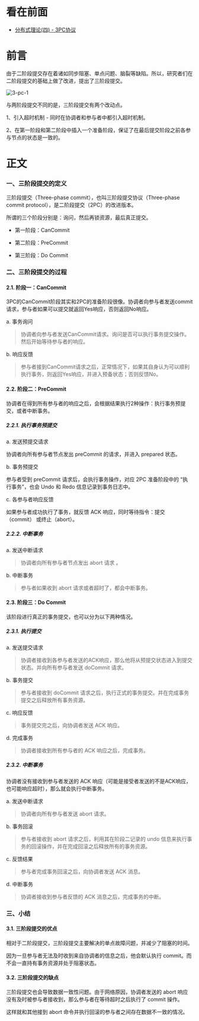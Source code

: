 
看在前面
====

* <a href="https://juejin.im/post/6844903621495111688">分布式理论(四) - 3PC协议</a>

前言
====

由于二阶段提交存在着诸如同步阻塞、单点问题、脑裂等缺陷。所以，研究者们在二阶段提交的基础上做了改进，提出了三阶段提交。

![3-pc-1](https://github.com/DemoTransfer/MUYI/blob/master/docs/%E5%88%86%E5%B8%83%E5%BC%8F%E7%90%86%E8%AE%BA/picture/3pc-1.png)

与两阶段提交不同的是，三阶段提交有两个改动点。

1、引入超时机制 - 同时在协调者和参与者中都引入超时机制。

2、在第一阶段和第二阶段中插入一个准备阶段，保证了在最后提交阶段之前各参与节点的状态是一致的。

正文
====

<h3>一、三阶段提交的定义</h3>


三阶段提交（Three-phase commit），也叫三阶段提交协议（Three-phase commit protocol），是二阶段提交（2PC）的改进版本。

所谓的三个阶段分别是：询问，然后再锁资源，最后真正提交。

* 第一阶段：CanCommit

* 第二阶段：PreCommit

* 第三阶段：Do Commit

<h3>二、三阶段提交的过程</h3>

<h4>2.1. 阶段一：CanCommit</h4>

3PC的CanCommit阶段其实和2PC的准备阶段很像。协调者向参与者发送commit请求，参与者如果可以提交就返回Yes响应，否则返回No响应。

a. 事务询问

> 协调者向参与者发送CanCommit请求。询问是否可以执行事务提交操作。然后开始等待参与者的响应。

b. 响应反馈

> 参与者接到CanCommit请求之后，正常情况下，如果其自身认为可以顺利执行事务，则返回Yes响应，并进入预备状态；否则反馈No。

<h4>2.2. 阶段二：PreCommit</h4>

协调者在得到所有参与者的响应之后，会根据结果执行2种操作：执行事务预提交，或者中断事务。

<h5>2.2.1. 执行事务预提交</h5>

a. 发送预提交请求

协调者向所有参与者节点发出 preCommit 的请求，并进入 prepared 状态。

b. 事务预提交

参与者受到 preCommit 请求后，会执行事务操作，对应 2PC 准备阶段中的 “执行事务”，也会 Undo 和 Redo 信息记录到事务日志中。

c. 各参与者响应反馈

如果参与者成功执行了事务，就反馈 ACK 响应，同时等待指令：提交（commit） 或终止（abort）。

<h5>2.2.2. 中断事务</h5>

a. 发送中断请求

> 协调者向所有参与者节点发出 abort 请求 。

b. 中断事务

> 参与者如果收到 abort 请求或者超时了，都会中断事务。

<h4>2.3. 阶段三：Do Commit</h4>

该阶段进行真正的事务提交，也可以分为以下两种情况。

<h5>2.3.1. 执行提交</h5>

a. 发送提交请求

> 协调者接收到各参与者发送的ACK响应，那么他将从预提交状态进入到提交状态。并向所有参与者发送 doCommit 请求。

b. 事务提交

> 参与者接收到 doCommit 请求之后，执行正式的事务提交。并在完成事务提交之后释放所有事务资源。

c. 响应反馈

> 事务提交完之后，向协调者发送 ACK 响应。

d. 完成事务

> 协调者接收到所有参与者的 ACK 响应之后，完成事务。

<h5>2.3.2. 中断事务</h5>

协调者没有接收到参与者发送的 ACK 响应（可能是接受者发送的不是ACK响应，也可能响应超时），那么就会执行中断事务。

a. 发送中断请求

> 协调者向所有参与者发送 abort 请求。

b. 事务回滚

> 参与者接收到 abort 请求之后，利用其在阶段二记录的 undo 信息来执行事务的回滚操作，并在完成回滚之后释放所有的事务资源。

c. 反馈结果

> 参与者完成事务回滚之后，向协调者发送 ACK 消息。

d. 中断事务

> 协调者接收到参与者反馈的 ACK 消息之后，完成事务的中断。

<h3>三、小结</h3>

<h4>3.1. 三阶段提交的优点</h4>

相对于二阶段提交，三阶段提交主要解决的单点故障问题，并减少了阻塞的时间。

因为一旦参与者无法及时收到来自协调者的信息之后，他会默认执行 commit。而不会一直持有事务资源并处于阻塞状态。

<h4>3.2. 三阶段提交的缺点</h4>

三阶段提交也会导致数据一致性问题。由于网络原因，协调者发送的 abort 响应没有及时被参与者接收到，那么参与者在等待超时之后执行了 commit 操作。

这样就和其他接到 abort 命令并执行回滚的参与者之间存在数据不一致的情况。
